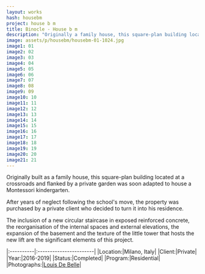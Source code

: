```yaml
---
layout: works
hash: housebm
project: house b m
title: Binocle - House b m
description: "Originally a family house, this square-plan building located at a crossroads and flanked by a private garden housed a Montessori kindergarten. Turned residence."
image: assets/p/housebm/housebm-01-1024.jpg
image1: 01
image2: 02
image3: 03
image4: 04
image5: 05
image6: 06
image7: 07
image8: 08
image9: 09
image10: 10
image11: 11
image12: 12
image13: 13
image14: 14
image15: 15
image16: 16
image17: 17
image18: 18
image19: 19
image20: 20
image21: 21
---
```


Originally built as a family house, this square-plan building located at a crossroads and flanked by a private garden was soon adapted to house a Montessori kindergarten.

After years of neglect following the school's move, the property was purchased by a private client who decided to turn it into his residence.

The inclusion of a new circular staircase in exposed reinforced concrete, the reorganisation of the internal spaces and external elevations, the expansion of the basement and the texture of the little tower that hosts the new lift are the significant elements of this project.


|:----------|:-----------------------|
|Location:|Milano, Italy|
|Client:|Private|
|Year:|2016-2019|
|Status:|Completed|
|Program:|Residential|
|Photographs:|[Louis De Belle](https://www.louisdebelle.com/)|
<!--stackedit_data:
eyJoaXN0b3J5IjpbLTE2MDI3NjU3NjBdfQ==
-->